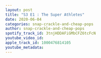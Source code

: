 ```yaml
---
layout: post
title: "S3 E1 : The Super Athletes"
date: 2020-06-04
categories: snap-crackle-and-cheap-pops
author: snap-crackle-and-cheap-pops
spotify_track_id: 3tnjHDDAFiGMbCFZ6tcFcN
youtube_video_id: 
apple_track_id: 1000476814105
youtube_metadata: 
---
```

